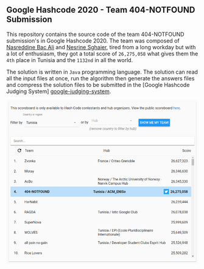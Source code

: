 ## Google Hashcode 2020 - Team 404-NOTFOUND Submission

This repository contains the source code of the team 404-NOTFOUND submission's in Google Hashcode 2020.
The team was composed of [Nasreddine Bac Ali][nasreddine-linkedin-profile] and [Nesrine Sghaier][nesrine-linkedin-profile],
tired from a long workday but with a lot of enthusiasm, they got a total score of `26,275,058` what gives them the `4th`
place in Tunisia and the `1132nd` in all the world.

The solution is written in `Java` programming language. The solution can read all the input files at once, run the algorithm
then generate the answers files and compress the solution files to be submitted in the [Google Hashcode Judging System]
[google-judging-system].

<img align="center" src="files/scoreboard.png" alt="scoreboard">

[nasreddine-linkedin-profile]: https://www.linkedin.com/in/bacali/
[nesrine-linkedin-profile]: https://www.linkedin.com/in/sghaiernesrine/
[google-judging-system]: https://hashcodejudge.withgoogle.com/